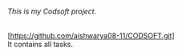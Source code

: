 ###### This is my Codsoft project.
[https://github.com/aishwarya08-11/CODSOFT.git]
<br>
It contains all tasks.
